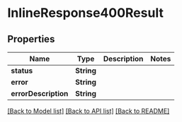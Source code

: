 # InlineResponse400Result

## Properties
Name | Type | Description | Notes
------------ | ------------- | ------------- | -------------
**status** | **String** |  | 
**error** | **String** |  | 
**errorDescription** | **String** |  | 

[[Back to Model list]](../README.md#documentation-for-models) [[Back to API list]](../README.md#documentation-for-api-endpoints) [[Back to README]](../README.md)


